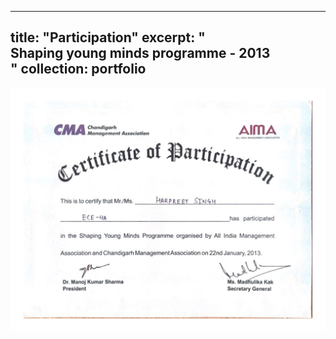 
---
title: "Participation"
excerpt: "<br> Shaping young minds programme - 2013 <br/> "
collection: portfolio
---

<img src='/certificates/c13.jpg'>

